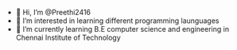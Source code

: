 - 👋 Hi, I’m @Preethi2416
- 👀 I’m interested in learning different programming launguages
- 🌱 I’m currently learning B.E computer science and engineering in Chennai Institute of Technology
  

<!---
Preethi2416/Preethi2416 is a ✨ special ✨ repository because its `README.md` (this file) appears on your GitHub profile.
You can click the Preview link to take a look at your changes.
--->
